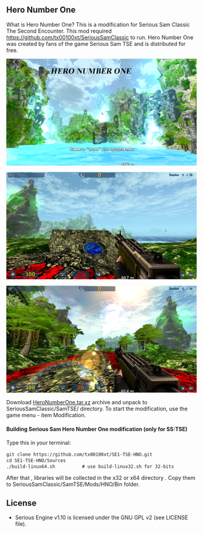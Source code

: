 ## Hero Number One

What is Hero Number One?
This is a modification for Serious Sam Classic The Second Encounter. 
This mod required https://github.com/tx00100xt/SeriousSamClassic to run.
Hero Number One was created by fans of the game Serious Sam TSE and is distributed for free.

![HNO1](https://raw.githubusercontent.com/tx00100xt/SE1-TSE-HNO/main/Images/hno-1.png)

![HNO2](https://raw.githubusercontent.com/tx00100xt/SE1-TSE-HNO/main/Images/hno-2.png)

![HNO3](https://raw.githubusercontent.com/tx00100xt/SE1-TSE-HNO/main/Images/hno-3.png)

Download [HeroNumberOne.tar.xz] archive and unpack to  SeriousSamClassic/SamTSE/ directory.
To start the modification, use the game menu - item Modification.

#### Building Serious Sam Hero Number One modification (only for SS:TSE)

Type this in your terminal:

```
git clone https://github.com/tx00100xt/SE1-TSE-HNO.git
cd SE1-TSE-HNO/Sources
./build-linux64.sh      	# use build-linux32.sh for 32-bits
```
After that , libraries will be collected in the x32 or x64 directory . Copy them to SeriousSamClassic/SamTSE/Mods/HNO/Bin folder.

License
-------

* Serious Engine v1.10 is licensed under the GNU GPL v2 (see LICENSE file).


[HeroNumberOne.tar.xz]: https://drive.google.com/file/d/1Cxmzm8dk1WzaYS7vfzvzeILS8O78SC92/view?usp=sharing "Serious Sam Classic HeroNumberOne Mod"
